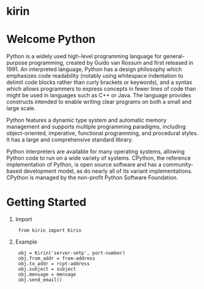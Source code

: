 # kirin

Welcome Python
==============
Python is a widely used high-level programming language for general-purpose programming, created by Guido van Rossum and first released in 1991. An interpreted language, Python has a design philosophy which emphasizes code readability (notably using whitespace indentation to delimit code blocks rather than curly brackets or keywords), and a syntax which allows programmers to express concepts in fewer lines of code than might be used in languages such as C++ or Java. The language provides constructs intended to enable writing clear programs on both a small and large scale.

Python features a dynamic type system and automatic memory management and supports multiple programming paradigms, including object-oriented, imperative, functional programming, and procedural styles. It has a large and comprehensive standard library.

Python interpreters are available for many operating systems, allowing Python code to run on a wide variety of systems. CPython, the reference implementation of Python, is open source software and has a community-based development model, as do nearly all of its variant implementations. CPython is managed by the non-profit Python Software Foundation.

Getting Started
===============

1. Import

		from kirin import Kirin
	
2. Example 

		obj = Kirin('server-smtp', port-number)
		obj.from_addr = from-address
		obj.to_addr = rcpt-address
		obj.subject = subject
		obj.mensage = mensage
		obj.send_email()
